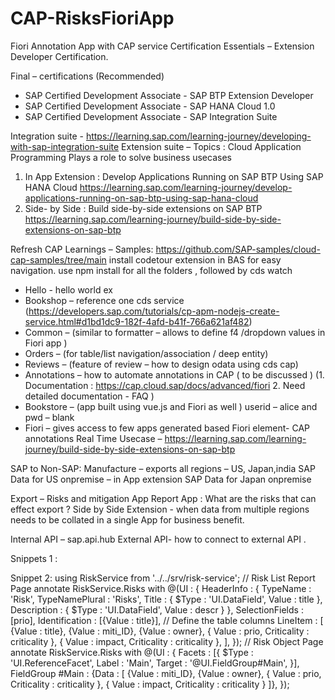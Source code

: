 # CAP-RisksFioriApp
Fiori Annotation App with CAP service
Certification Essentials – Extension Developer Certification.

Final – certifications (Recommended) 
-	SAP Certified Development Associate - SAP BTP Extension Developer
-	SAP Certified Development Associate - SAP HANA Cloud 1.0
-	SAP Certified Development Associate - SAP Integration Suite

Integration suite - https://learning.sap.com/learning-journey/developing-with-sap-integration-suite
Extension suite – Topics : 
 Cloud Application Programming Plays a role to solve business usecases
1. In App Extension : Develop Applications Running on SAP BTP Using SAP HANA Cloud
 https://learning.sap.com/learning-journey/develop-applications-running-on-sap-btp-using-sap-hana-cloud
2. Side- by Side :  Build side-by-side extensions on SAP BTP
https://learning.sap.com/learning-journey/build-side-by-side-extensions-on-sap-btp

Refresh CAP Learnings –
Samples:
https://github.com/SAP-samples/cloud-cap-samples/tree/main
install codetour extension in BAS for easy navigation.
use  npm install for all the folders , followed by cds watch
-	Hello   - hello world ex
-	Bookshop – reference one cds service (https://developers.sap.com/tutorials/cp-apm-nodejs-create-service.html#d1bd1dc9-182f-4afd-b41f-766a621af482)
-	Common – (similar to formatter – allows to define f4 /dropdown values in Fiori app )
-	Orders – (for table/list navigation/association / deep entity)
-	 Reviews – (feature of review – how to design odata using cds cap)
-	Annotations – how to automate annotations in CAP ( to be discussed ) 
(1.	Documentation :  https://cap.cloud.sap/docs/advanced/fiori   2.  Need detailed documentation -  FAQ )
-	Bookstore – (app built using vue.js and Fiori as well ) userid – alice and pwd – blank
-	Fiori – gives access to few apps generated based Fiori element- CAP annotations
Real Time Usecase –
https://learning.sap.com/learning-journey/build-side-by-side-extensions-on-sap-btp

SAP to Non-SAP:
Manufacture – exports all regions – US, Japan,india
SAP Data for US onpremise – in App extension
SAP Data for Japan onpremise

Export – Risks and mitigation App
Report App : What are the risks that can effect export ?
 Side by Side Extension  - when data from multiple regions needs to be collated in a single App for business benefit.

Internal API – sap.api.hub
External API-  how to connect to external API .



Snippets 1 :

Snippet 2: 
using RiskService from '../../srv/risk-service';
 // Risk List Report Page
 annotate RiskService.Risks with @(UI : {
    HeaderInfo : {
       TypeName : 'Risk',
       TypeNamePlural : 'Risks',
       Title : {
          $Type : 'UI.DataField',
          Value : title
       },
       Description : {
          $Type : 'UI.DataField',
            Value : descr
       }
    },
    SelectionFields : [prio],
    Identification : [{Value : title}],
    // Define the table columns
    LineItem : [
       {Value : title},
       {Value : miti_ID},
       {Value : owner},
       { 
          Value : prio,
          Criticality : criticality
       },
       {
          Value : impact,
          Criticality : criticality
       },
    ],
 });
 // Risk Object Page
 annotate RiskService.Risks with @(UI : {
     Facets : [{
        $Type : 'UI.ReferenceFacet',
        Label : 'Main',
        Target : '@UI.FieldGroup#Main',
     }],
     FieldGroup #Main : {Data : [
       {Value : miti_ID},
       {Value : owner},
       {
           Value : prio,
           Criticality : criticality
       },
       { 
           Value : impact,
           Criticality : criticality
       }
    ]},
 });








